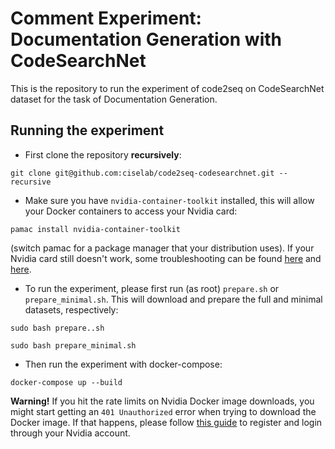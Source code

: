 # Comment Experiment: Documentation Generation with CodeSearchNet

This is the repository to run the experiment of code2seq on CodeSearchNet dataset for the task of Documentation Generation.

## Running the experiment

- First clone the repository **recursively**:
```
git clone git@github.com:ciselab/code2seq-codesearchnet.git --recursive
```

- Make sure you have ```nvidia-container-toolkit``` installed, this will allow your Docker containers to access your Nvidia card:
```
pamac install nvidia-container-toolkit
```
(switch pamac for a package manager that your distribution uses). If your Nvidia card still doesn't work, some troubleshooting can be found [here](https://docs.nvidia.com/datacenter/cloud-native/container-toolkit/install-guide.html) and [here](https://medium.com/@mmnshkmr/manjaro-setup-tensorflow-docker-container-w-nvidia-gpu-cacd0714f9b).

- To run the experiment, please first run (as root) ```prepare.sh``` or ```prepare_minimal.sh```. This will download and prepare the full and minimal datasets, respectively:

```
sudo bash prepare..sh
```
```
sudo bash prepare_minimal.sh
```

- Then run the experiment with docker-compose:
```
docker-compose up --build
```

**Warning!** If you hit the rate limits on Nvidia Docker image downloads, you might start getting an ```401 Unauthorized``` error when trying to download the Docker image. If that happens, please follow [this guide](https://stackoverflow.com/a/70970425/13988119) to register and login through your Nvidia account.
